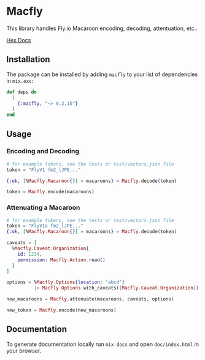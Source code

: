 # Macfly

This library handles Fly.io Macaroon encoding, decoding, attentuation, etc..

[Hex Docs](https://hexdocs.pm/macfly/)

## Installation

The package can be installed by adding `macfly` to your list of dependencies in `mix.exs`:

```elixir
def deps do
  [
    {:macfly, "~> 0.2.15"}
  ]
end
```

## Usage

### Encoding and Decoding

```elixir
# for example tokens, see the tests or test/vectors.json file
token = "FlyV1 fm2_lJPE..."

{:ok, [%Macfly.Macaroon{}] = macaroons} = Macfly.decode(token)

token = Macfly.encode(macaroons)
```

### Attenuating a Macaroon

```elixir
# for example tokens, see the tests or test/vectors.json file
token = "FlyV1o fm2_lJPE..."
{:ok, [%Macfly.Macaroon{}] = macaroons} = Macfly.decode(token)

caveats = [
  %Macfly.Caveat.Organization{
    id: 1234,
    permission: Macfly.Action.read()
  }
]

options = %Macfly.Options{location: "abcd"}
          |> Macfly.Options.with_caveats([Macfly.Caveat.Organization])

new_macaroons = Macfly.attenuate(macaroons, caveats, options)

new_token = Macfly.encode(new_macaroons)
```

## Documentation

To generate documentation locally run `mix docs` and open `doc/index.html` in your browser.
